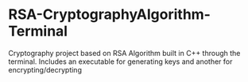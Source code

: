 # RSA-CryptographyAlgorithm-Terminal
Cryptography project based on RSA Algorithm built in C++ through the terminal. Includes an executable for generating keys and another for encrypting/decrypting
